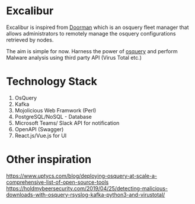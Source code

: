 # Excalibur

Excalibur is inspired from [Doorman](https://github.com/mwielgoszewski/doorman) which is an osquery fleet manager that allows administrators to remotely manage the osquery configurations retrieved by nodes.

The aim is simple for now.
Harness the power of [osquery](https://github.com/osquery/osquery) and perform Malware analysis using third party API (Virus Total etc.)

# Technology Stack

1. OsQuery
2. Kafka
3. Mojolicious Web Framwork (Perl)
4. PostgreSQL/NoSQL - Database
5. Microsoft Teams/ Slack API for notification
6. OpenAPI (Swagger)
7. React.js/Vue.js for UI


# Other inspiration

https://www.uptycs.com/blog/deploying-osquery-at-scale-a-comprehensive-list-of-open-source-tools
https://holdmybeersecurity.com/2019/04/25/detecting-malicious-downloads-with-osquery-rsyslog-kafka-python3-and-virustotal/
